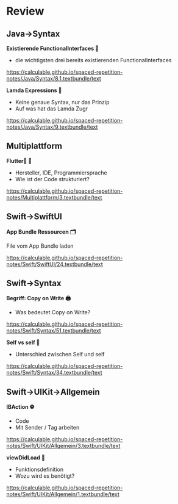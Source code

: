 # Review

## Java->Syntax

**Existierende FunctionalInterfaces 📄**

- die wichtigsten drei bereits existierenden FunctionalInterfaces

https://calculable.github.io/spaced-repetition-notes/Java/Syntax/8.1.textbundle/text


**Lamda Expressions 🥷**

- Keine genaue Syntax, nur das Prinzip
- Auf was hat das Lamda Zugr

https://calculable.github.io/spaced-repetition-notes/Java/Syntax/9.textbundle/text


## Multiplattform

**Flutter📱 📱**

- Hersteller, IDE, Programmiersprache
- Wie ist der Code strukturiert?

https://calculable.github.io/spaced-repetition-notes/Multiplattform/3.textbundle/text


## Swift->SwiftUI

**App Bundle Ressourcen 🗂️**

File vom App Bundle laden

https://calculable.github.io/spaced-repetition-notes/Swift/SwiftUI/24.textbundle/text


## Swift->Syntax

**Begriff: Copy on Write 🖨️**

- Was bedeutet Copy on Write?

https://calculable.github.io/spaced-repetition-notes/Swift/Syntax/51.textbundle/text


**Self vs self 👤**

- Unterschied zwischen Self und self

https://calculable.github.io/spaced-repetition-notes/Swift/Syntax/34.textbundle/text


## Swift->UIKit->Allgemein

**IBAction ⚽️**

- Code
- Mit Sender / Tag arbeiten

https://calculable.github.io/spaced-repetition-notes/Swift/UIKit/Allgemein/3.textbundle/text


**viewDidLoad 🌅**

- Funktionsdefinition
- Wozu wird es benötigt?

https://calculable.github.io/spaced-repetition-notes/Swift/UIKit/Allgemein/1.textbundle/text


